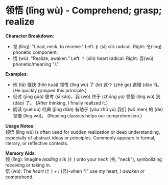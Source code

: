 # **领悟 (lǐng wù) - Comprehend; grasp; realize**

**Character Breakdown**:  
- 领 (lǐng): "Lead, neck, to receive." Left: 纟(sī) silk radical. Right: 令(lìng) phonetic component.  
- 悟 (wù): "Realize, awaken." Left: 忄(xīn) heart radical. Right: 吾(wú) phonetic/meaning "I."

**Examples**:  
- 他 (tā) 很快 (hěn kuài) 领悟 (lǐng wù) 了 (le) 这个 (zhè ge) 道理 (dào lǐ)。 (He quickly grasped this principle.)  
- 经过 (jīng guò) 思考 (sī kǎo)，我 (wǒ) 终于 (zhōng yú) 领悟 (lǐng wù) 到 (dào) 了。 (After thinking, I finally realized it.)  
- 阅读 (yuè dú) 经典 (jīng diǎn) 有助于 (yǒu zhù yú) 我们 (wǒ men) 的 (de) 领悟 (lǐng wù)。 (Reading classics helps our comprehension.)

**Usage Notes**:  
领悟 (lǐng wù) is often used for sudden realization or deep understanding, especially of abstract ideas or principles. Commonly appears in formal, literary, or reflective contexts.

**Memory Aids**:  
领 (lǐng): Imagine *leading* silk (纟) onto your *neck* (令, "neck"), symbolizing receiving or taking in.  
悟 (wù): The *heart* (忄) + *I* (吾)-when "I" use my heart, I *awaken* or comprehend.